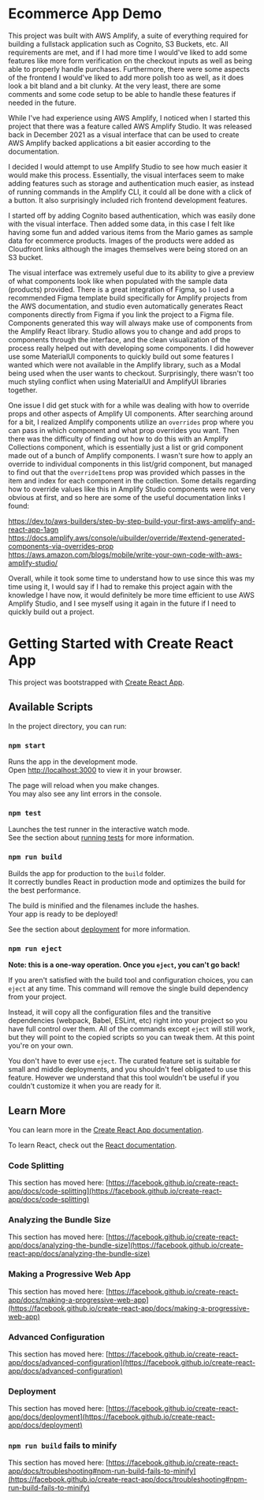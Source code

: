 # Ecommerce App Demo

This project was built with AWS Amplify, a suite of everything required for building a fullstack application such as Cognito, S3 Buckets, etc. All requirements are met, and if I had more time I would've liked to add some features like more form verification on the checkout inputs as well as being able to properly handle purchases. Furthermore, there were some aspects of the frontend I would've liked to add more polish too as well, as it does look a bit bland and a bit clunky. At the very least, there are some comments and some code setup to be able to handle these features if needed in the future.

While I've had experience using AWS Amplify, I noticed when I started this project that there was a feature called AWS Amplify Studio. It was released back in December 2021 as a visual interface that can be used to create AWS Amplify backed applications a bit easier according to the documentation.

I decided I would attempt to use Amplify Studio to see how much easier it would make this process. Essentially, the visual interfaces seem to make adding features such as storage and authentication much easier, as instead of running commands in the Amplify CLI, it could all be done with a click of a button. It also surprisingly included rich frontend development features.

I started off by adding Cognito based authentication, which was easily done with the visual interface. Then added some data, in this case I felt like having some fun and added various items from the Mario games as sample data for ecommerce products. Images of the products were added as Cloudfront links although the images themselves were being stored on an S3 bucket.

The visual interface was extremely useful due to its ability to give a preview of what components look like when populated with the sample data (products) provided. There is a great integration of Figma, so I used a recommended Figma template build specifically for Amplify projects from the AWS documentation, and studio even automatically generates React components directly from Figma if you link the project to a Figma file. Components generated this way will always make use of components from the Amplify React library. Studio allows you to change and add props to components through the interface, and the clean visualization of the process really helped out with developing some components. I did however use some MaterialUI components to quickly build out some features I wanted which were not available in the Amplify library, such as a Modal being used when the user wants to checkout. Surprisingly, there wasn't too much styling conflict when using MaterialUI and AmplifyUI libraries together.

One issue I did get stuck with for a while was dealing with how to override props and other aspects of Amplify UI components. After searching around for a bit, I realized Amplify components utilize an `overrides` prop where you can pass in which component and what prop overrides you want. Then there was the difficulty of finding out how to do this with an Amplify Collections component, which is essentially just a list or grid component made out of a bunch of Amplify components. I wasn't sure how to apply an override to individual components in this list/grid component, but managed to find out that the `overrideItems` prop was provided which passes in the item and index for each component in the collection. Some details regarding how to override values like this in Amplify Studio components were not very obvious at first, and so here are some of the useful documentation links I found:

https://dev.to/aws-builders/step-by-step-build-your-first-aws-amplify-and-react-app-1agn
https://docs.amplify.aws/console/uibuilder/override/#extend-generated-components-via-overrides-prop
https://aws.amazon.com/blogs/mobile/write-your-own-code-with-aws-amplify-studio/

Overall, while it took some time to understand how to use since this was my time using it, I would say if I had to remake this project again with the knowledge I have now, it would definitely be more time efficient to use AWS Amplify Studio, and I see myself using it again in the future if I need to quickly build out a project.

# Getting Started with Create React App

This project was bootstrapped with [Create React App](https://github.com/facebook/create-react-app).

## Available Scripts

In the project directory, you can run:

### `npm start`

Runs the app in the development mode.\
Open [http://localhost:3000](http://localhost:3000) to view it in your browser.

The page will reload when you make changes.\
You may also see any lint errors in the console.

### `npm test`

Launches the test runner in the interactive watch mode.\
See the section about [running tests](https://facebook.github.io/create-react-app/docs/running-tests) for more information.

### `npm run build`

Builds the app for production to the `build` folder.\
It correctly bundles React in production mode and optimizes the build for the best performance.

The build is minified and the filenames include the hashes.\
Your app is ready to be deployed!

See the section about [deployment](https://facebook.github.io/create-react-app/docs/deployment) for more information.

### `npm run eject`

**Note: this is a one-way operation. Once you `eject`, you can't go back!**

If you aren't satisfied with the build tool and configuration choices, you can `eject` at any time. This command will remove the single build dependency from your project.

Instead, it will copy all the configuration files and the transitive dependencies (webpack, Babel, ESLint, etc) right into your project so you have full control over them. All of the commands except `eject` will still work, but they will point to the copied scripts so you can tweak them. At this point you're on your own.

You don't have to ever use `eject`. The curated feature set is suitable for small and middle deployments, and you shouldn't feel obligated to use this feature. However we understand that this tool wouldn't be useful if you couldn't customize it when you are ready for it.

## Learn More

You can learn more in the [Create React App documentation](https://facebook.github.io/create-react-app/docs/getting-started).

To learn React, check out the [React documentation](https://reactjs.org/).

### Code Splitting

This section has moved here: [https://facebook.github.io/create-react-app/docs/code-splitting](https://facebook.github.io/create-react-app/docs/code-splitting)

### Analyzing the Bundle Size

This section has moved here: [https://facebook.github.io/create-react-app/docs/analyzing-the-bundle-size](https://facebook.github.io/create-react-app/docs/analyzing-the-bundle-size)

### Making a Progressive Web App

This section has moved here: [https://facebook.github.io/create-react-app/docs/making-a-progressive-web-app](https://facebook.github.io/create-react-app/docs/making-a-progressive-web-app)

### Advanced Configuration

This section has moved here: [https://facebook.github.io/create-react-app/docs/advanced-configuration](https://facebook.github.io/create-react-app/docs/advanced-configuration)

### Deployment

This section has moved here: [https://facebook.github.io/create-react-app/docs/deployment](https://facebook.github.io/create-react-app/docs/deployment)

### `npm run build` fails to minify

This section has moved here: [https://facebook.github.io/create-react-app/docs/troubleshooting#npm-run-build-fails-to-minify](https://facebook.github.io/create-react-app/docs/troubleshooting#npm-run-build-fails-to-minify)
